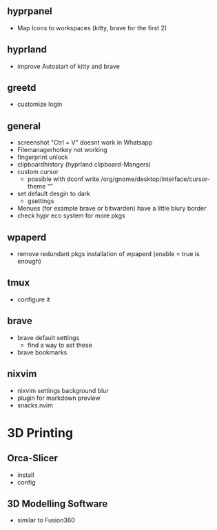 ## hyprpanel
  - Map Icons to workspaces (kitty, brave for the first 2)

## hyprland
  - improve Autostart of kitty and brave

## greetd
- customize login

## general 
- screenshot "Ctrl + V" doesnt work in Whatsapp
- Filemanagerhotkey not working
- fingerprint unlock
- clipboardhistory (hyprland clipboard-Mangers)
- custom cursor
  - possible with dconf write /org/gnome/desktop/interface/cursor-theme ""
- set default desgin to dark
  - gsettings
- Menues (for example brave or bitwarden) have a little blury border
- check hypr eco system for more pkgs

## wpaperd
- remove redundant pkgs installation of wpaperd (enable = true is enough)

## tmux
- configure it

## brave
- brave default settings
  - find a way to set these
- brave bookmarks

## nixvim
- nixvim settings background blur
- plugin for markdown preview
- snacks.nvim

# 3D Printing

## Orca-Slicer
- install
- config

## 3D Modelling Software
- similar to Fusion360
